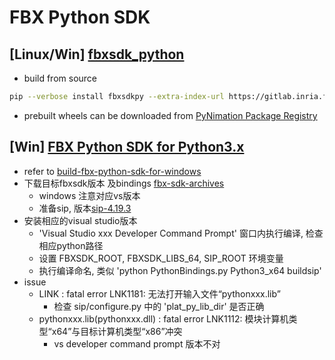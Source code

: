 


# FBX Python SDK

## [Linux/Win] [fbxsdk_python](https://gitlab.inria.fr/radili/fbxsdk_python)

- build from source
```bash
pip --verbose install fbxsdkpy --extra-index-url https://gitlab.inria.fr/api/v4/projects/18692/packages/pypi/simple
```
- prebuilt wheels can be downloaded from [PyNimation Package Registry](https://gitlab.inria.fr/lhoyet/pynimation/-/packages/?type=&orderBy=created_at&sort=desc&search[]=fbx&search[]=)


## [Win] [FBX Python SDK for Python3.x](https://github.com/Shiiho11/FBX-Python-SDK-for-Python3.x)

- refer to [build-fbx-python-sdk-for-windows](https://www.ralphminderhoud.com/blog/build-fbx-python-sdk-for-windows/)
- 下载目标fbxsdk版本 及bindings [fbx-sdk-archives](https://www.autodesk.com/developer-network/platform-technologies/fbx-sdk-archives)
  - windows 注意对应vs版本
  - 准备sip, 版本[sip-4.19.3](./deps/sip-4.19.3.zip)
- 安装相应的visual studio版本
  - 'Visual Studio xxx Developer Command Prompt' 窗口内执行编译, 检查相应python路径
  - 设置 FBXSDK_ROOT, FBXSDK_LIBS_64, SIP_ROOT 环境变量
  - 执行编译命名, 类似 'python PythonBindings.py Python3_x64 buildsip'
- issue
  - LINK : fatal error LNK1181: 无法打开输入文件“pythonxxx.lib”
    - 检查 sip/configure.py 中的 'plat_py_lib_dir' 是否正确
  - pythonxxx.lib(pythonxxx.dll) : fatal error LNK1112: 模块计算机类型“x64”与目标计算机类型“x86”冲突
    - vs developer command prompt 版本不对